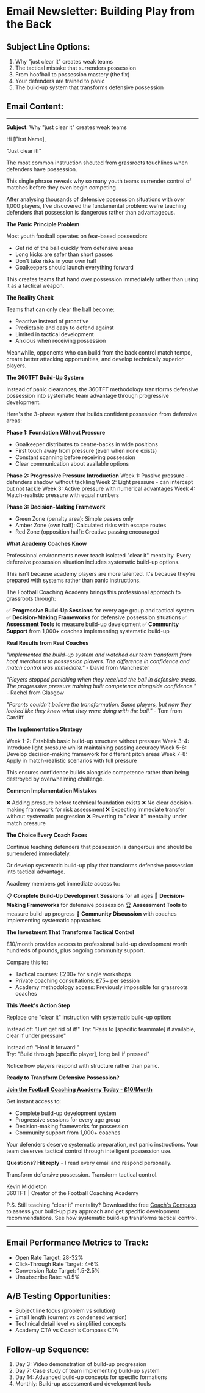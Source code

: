 # Email Newsletter: Building Play from the Back

## Subject Line Options:
1. Why "just clear it" creates weak teams
2. The tactical mistake that surrenders possession
3. From hoofball to possession mastery (the fix)
4. Your defenders are trained to panic
5. The build-up system that transforms defensive possession

## Email Content:

---

**Subject**: Why "just clear it" creates weak teams

Hi [First Name],

"Just clear it!" 

The most common instruction shouted from grassroots touchlines when defenders have possession.

This single phrase reveals why so many youth teams surrender control of matches before they even begin competing.

After analysing thousands of defensive possession situations with over 1,000 players, I've discovered the fundamental problem: we're teaching defenders that possession is dangerous rather than advantageous.

**The Panic Principle Problem**

Most youth football operates on fear-based possession:
- Get rid of the ball quickly from defensive areas
- Long kicks are safer than short passes
- Don't take risks in your own half
- Goalkeepers should launch everything forward

This creates teams that hand over possession immediately rather than using it as a tactical weapon.

**The Reality Check**

Teams that can only clear the ball become:
- Reactive instead of proactive
- Predictable and easy to defend against
- Limited in tactical development
- Anxious when receiving possession

Meanwhile, opponents who can build from the back control match tempo, create better attacking opportunities, and develop technically superior players.

**The 360TFT Build-Up System**

Instead of panic clearances, the 360TFT methodology transforms defensive possession into systematic team advantage through progressive development.

Here's the 3-phase system that builds confident possession from defensive areas:

**Phase 1: Foundation Without Pressure**
- Goalkeeper distributes to centre-backs in wide positions
- First touch away from pressure (even when none exists)
- Constant scanning before receiving possession
- Clear communication about available options

**Phase 2: Progressive Pressure Introduction**
Week 1: Passive pressure - defenders shadow without tackling
Week 2: Light pressure - can intercept but not tackle
Week 3: Active pressure with numerical advantages
Week 4: Match-realistic pressure with equal numbers

**Phase 3: Decision-Making Framework**
- Green Zone (penalty area): Simple passes only
- Amber Zone (own half): Calculated risks with escape routes
- Red Zone (opposition half): Creative passing encouraged

**What Academy Coaches Know**

Professional environments never teach isolated "clear it" mentality. Every defensive possession situation includes systematic build-up options.

This isn't because academy players are more talented. It's because they're prepared with systems rather than panic instructions.

The Football Coaching Academy brings this professional approach to grassroots through:

✅ **Progressive Build-Up Sessions** for every age group and tactical system
✅ **Decision-Making Frameworks** for defensive possession situations
✅ **Assessment Tools** to measure build-up development
✅ **Community Support** from 1,000+ coaches implementing systematic build-up

**Real Results from Real Coaches**

*"Implemented the build-up system and watched our team transform from hoof merchants to possession players. The difference in confidence and match control was immediate."* - David from Manchester

*"Players stopped panicking when they received the ball in defensive areas. The progressive pressure training built competence alongside confidence."* - Rachel from Glasgow

*"Parents couldn't believe the transformation. Same players, but now they looked like they knew what they were doing with the ball."* - Tom from Cardiff

**The Implementation Strategy**

Week 1-2: Establish basic build-up structure without pressure
Week 3-4: Introduce light pressure whilst maintaining passing accuracy
Week 5-6: Develop decision-making framework for different pitch areas
Week 7-8: Apply in match-realistic scenarios with full pressure

This ensures confidence builds alongside competence rather than being destroyed by overwhelming challenge.

**Common Implementation Mistakes**

❌ Adding pressure before technical foundation exists
❌ No clear decision-making framework for risk assessment
❌ Expecting immediate transfer without systematic progression
❌ Reverting to "clear it" mentality under match pressure

**The Choice Every Coach Faces**

Continue teaching defenders that possession is dangerous and should be surrendered immediately.

Or develop systematic build-up play that transforms defensive possession into tactical advantage.

Academy members get immediate access to:

📋 **Complete Build-Up Development Sessions** for all ages
🎯 **Decision-Making Frameworks** for defensive possession
🏆 **Assessment Tools** to measure build-up progress
💬 **Community Discussion** with coaches implementing systematic approaches

**The Investment That Transforms Tactical Control**

£10/month provides access to professional build-up development worth hundreds of pounds, plus ongoing community support.

Compare this to:
- Tactical courses: £200+ for single workshops
- Private coaching consultations: £75+ per session
- Academy methodology access: Previously impossible for grassroots coaches

**This Week's Action Step**

Replace one "clear it" instruction with systematic build-up option:

Instead of: "Just get rid of it!"
Try: "Pass to [specific teammate] if available, clear if under pressure"

Instead of: "Hoof it forward!"  
Try: "Build through [specific player], long ball if pressed"

Notice how players respond with structure rather than panic.

**Ready to Transform Defensive Possession?**

**[Join the Football Coaching Academy Today - £10/Month](https://www.skool.com/coachingacademy)**

Get instant access to:
- Complete build-up development system
- Progressive sessions for every age group
- Decision-making frameworks for possession
- Community support from 1,000+ coaches

Your defenders deserve systematic preparation, not panic instructions. Your team deserves tactical control through intelligent possession use.

**Questions? Hit reply** - I read every email and respond personally.

Transform defensive possession. Transform tactical control.

Kevin Middleton  
360TFT | Creator of the Football Coaching Academy

P.S. Still teaching "clear it" mentality? Download the free [Coach's Compass](https://360tft.com/l/TheCoachCompass) to assess your build-up play approach and get specific development recommendations. See how systematic build-up transforms tactical control.

---

## Email Performance Metrics to Track:
- Open Rate Target: 28-32%
- Click-Through Rate Target: 4-6%
- Conversion Rate Target: 1.5-2.5%
- Unsubscribe Rate: <0.5%

## A/B Testing Opportunities:
- Subject line focus (problem vs solution)
- Email length (current vs condensed version)
- Technical detail level vs simplified concepts
- Academy CTA vs Coach's Compass CTA

## Follow-up Sequence:
1. Day 3: Video demonstration of build-up progression
2. Day 7: Case study of team implementing build-up system
3. Day 14: Advanced build-up concepts for specific formations
4. Monthly: Build-up assessment and development tools